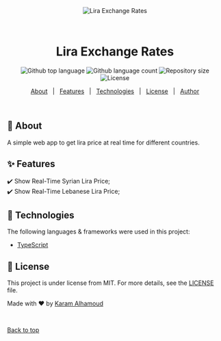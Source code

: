 <div align="center" id="top"> 
  <img src="images/favicon.ico" alt="Lira Exchange Rates" />

  &#xa0;

  <!-- <a href="https://liraexchangerates.netlify.app">Demo</a> -->
</div>

<h1 align="center">Lira Exchange Rates</h1>

<p align="center">
  <img alt="Github top language" src="https://img.shields.io/github/languages/top/karamalhamoud/lira-exchange-rates?color=56BEB8">

  <img alt="Github language count" src="https://img.shields.io/github/languages/count/karamalhamoud/lira-exchange-rates?color=56BEB8">

  <img alt="Repository size" src="https://img.shields.io/github/repo-size/karamalhamoud/lira-exchange-rates?color=56BEB8">

  <img alt="License" src="https://img.shields.io/github/license/karamalhamoud/lira-exchange-rates?color=56BEB8">

  <!-- <img alt="Github issues" src="https://img.shields.io/github/issues/karamalhamoud/lira-exchange-rates?color=56BEB8" /> -->

  <!-- <img alt="Github forks" src="https://img.shields.io/github/forks/karamalhamoud/lira-exchange-rates?color=56BEB8" /> -->

  <!-- <img alt="Github stars" src="https://img.shields.io/github/stars/karamalhamoud/lira-exchange-rates?color=56BEB8" /> -->
</p>

<!-- Status -->

<!-- <h4 align="center"> 
	🚧  Lira Exchange Rates 🚀 Under construction...  🚧
</h4> 

<hr> -->

<p align="center">
  <a href="#dart-about">About</a> &#xa0; | &#xa0; 
  <a href="#sparkles-features">Features</a> &#xa0; | &#xa0;
  <a href="#rocket-technologies">Technologies</a> &#xa0; | &#xa0;
  <a href="#memo-license">License</a> &#xa0; | &#xa0;
  <a href="https://github.com/karamalhamoud" target="_blank">Author</a>
</p>

<br>

## :dart: About ##

A simple web app to get lira price at real time for different countries.

## :sparkles: Features ##

:heavy_check_mark: Show Real-Time Syrian Lira Price;\
:heavy_check_mark: Show Real-Time Lebanese Lira Price;

## :rocket: Technologies ##

The following languages & frameworks were used in this project:

- [TypeScript](https://www.typescriptlang.org/)



## :memo: License ##

This project is under license from MIT. For more details, see the [LICENSE](LICENSE.md) file.


Made with :heart: by <a href="https://github.com/karamalhamoud" target="_blank">Karam Alhamoud</a>

&#xa0;

<a href="#top">Back to top</a>
